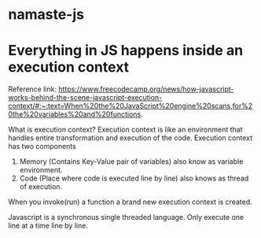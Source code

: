 # namaste-js
# Everything in JS happens inside an execution context

Reference link: https://www.freecodecamp.org/news/how-javascript-works-behind-the-scene-javascript-execution-context/#:~:text=When%20the%20JavaScript%20engine%20scans,for%20the%20variables%20and%20functions.

What is execution context?
Execution context is like an environment that handles entire transformation and execution of the code.
Execution context has two components
1. Memory (Contains Key-Value pair of variables) also know as variable environment.
2. Code (Place where code is executed line by line) also knows as thread of execution.

When you invoke(run) a function a brand new execution context is created.

Javascript is a synchronous single threaded language.
Only execute one line at a time line by line.


